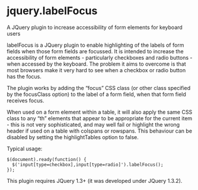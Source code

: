 jquery.labelFocus
=================

A JQuery plugin to increase accessibility of form elements for keyboard users

labelFocus is a JQuery plugin to enable highlighting of the labels of form fields when those form fields are focussed. It is intended to increase the accessibility of form elements - particularly checkboxes and radio buttons - when accessed by the keyboard. The problem it aims to overcome is that most browsers make it very hard to see when a checkbox or radio button has the focus.

The plugin works by adding the “focus” CSS class (or other class specified by the focusClass option) to the label of a form field, when that form field receives focus.

When used on a form element within a table, it will also apply the same CSS class to any “th” elements that appear to be appropriate for the current item - this is not very sophisticated, and may well fail or highlight the wrong header if used on a table with colspans or rowspans. This behaviour can be disabled by setting the highlightTables option to false.

Typical usage:

    $(document).ready(function() {
      $('input[type=checkbox],input[type=radio]').labelFocus();
    });

This plugin requires JQuery 1.3+ (it was developed under JQuery 1.3.2).

